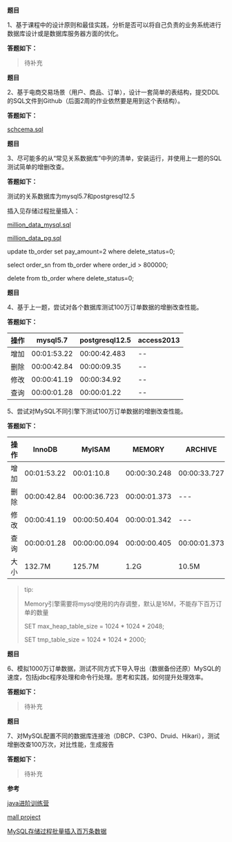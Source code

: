 **题目**

1、基于课程中的设计原则和最佳实践，分析是否可以将自己负责的业务系统进行数据库设计或是数据库服务器方面的优化。

**答题如下：**

> 待补充

**题目**

2、基于电商交易场景（用户、商品、订单），设计一套简单的表结构，提交DDL的SQL文件到Github（后面2周的作业依然要是用到这个表结构）。

**答题如下：**

[schcema.sql](https://github.com/Rookie45/JAVA-000/blob/main/Week_06/schema.sql)

**题目**

3、尽可能多的从“常见关系数据库”中列的清单，安装运行，并使用上一题的SQL测试简单的增删改查。

**答题如下：**

测试的关系数据库为mysql5.7和postgresql12.5

插入见存储过程批量插入：

[million_data_mysql.sql](https://github.com/Rookie45/JAVA-000/blob/main/Week_06/million_data_mysql.sql)

[million_data_pg.sql](https://github.com/Rookie45/JAVA-000/blob/main/Week_06/million_data_pg.sql)

update tb_order set pay_amount=2 where delete_status=0;

select order_sn from tb_order where order_id > 800000;

delete from tb_order where delete_status=0;

**题目**

4、基于上一题，尝试对各个数据库测试100万订单数据的增删改查性能。

**答题如下：**

|操作 |mysql5.7|postgresql12.5|access2013|
|  ----  | ----  | ----  | ----  |
|  增加  | 00:01:53.22 | 00:00:42.483 | -- |
|  删除  | 00:00:42.84 | 00:00:09.35 | -- |
|  修改  | 00:00:41.19 | 00:00:34.92 | -- |
|  查询  | 00:00:01.28 | 00:00:01.22 | -- |


5、尝试对MySQL不同引擎下测试100万订单数据的增删改查性能。

**答题如下：**

|操作 |InnoDB|MyISAM|MEMORY|ARCHIVE|
|  ----  | ----  | ----  | ----  | ----  |
|  增加  | 00:01:53.22 | 00:01:10.8 | 00:00:30.248 | 00:00:33.727 |
|  删除  | 00:00:42.84 | 00:00:36.723 | 00:00:01.373 | --- |
|  修改  | 00:00:41.19 | 00:00:50.404 | 00:00:01.342 | --- |
|  查询  | 00:00:01.28 | 00:00:00.094 | 00:00:00.405 | 00:00:01.373 |
|  大小  | 132.7M | 125.7M | 1.2G | 10.5M |

> tip:
>
> Memory引擎需要将mysql使用的内存调整，默认是16M，不能存下百万订单的数量
>
> SET max_heap_table_size = 1024 * 1024 * 2048;
>
> SET tmp_table_size = 1024 * 1024 * 2000;

**题目**

6、模拟1000万订单数据，测试不同方式下导入导出（数据备份还原）MySQL的速度，包括jdbc程序处理和命令行处理。思考和实践，如何提升处理效率。

**答题如下：**

> 待补充

**题目**

7、对MySQL配置不同的数据库连接池（DBCP、C3P0、Druid、Hikari），测试增删改查100万次，对比性能，生成报告  

**答题如下：**

> 待补充

**参考**

[java进阶训练营](https://u.geekbang.org/subject/java/1000579?utm_source=u_list_web&utm_medium=u_list_web&utm_term=u_list_web)

[mall project](http://www.macrozheng.com/#/database/mall_database_overview)

[MySQL存储过程批量插入百万条数据](https://cloud.tencent.com/developer/news/605176)
